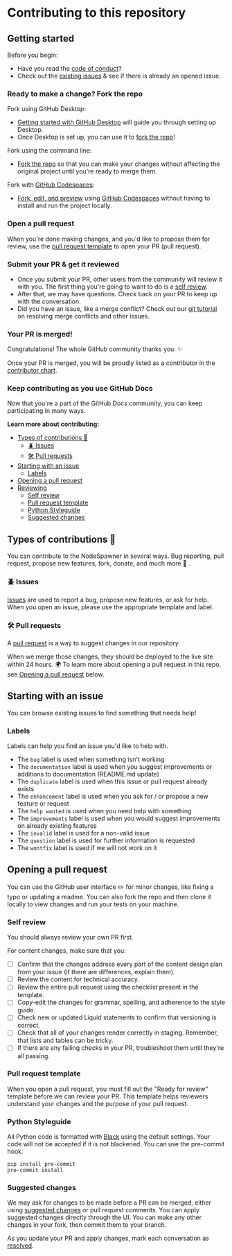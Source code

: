 # Contributing to this repository

## Getting started

Before you begin:
- Have you read the [code of conduct](CODE_OF_CONDUCT.md)?
- Check out the [existing issues](https://github.com/Tkd-Alex/dvpn-node-spawner/issues) & see if there is already an opened issue.

### Ready to make a change? Fork the repo

Fork using GitHub Desktop:

- [Getting started with GitHub Desktop](https://docs.github.com/en/desktop/installing-and-configuring-github-desktop/getting-started-with-github-desktop) will guide you through setting up Desktop.
- Once Desktop is set up, you can use it to [fork the repo](https://docs.github.com/en/desktop/contributing-and-collaborating-using-github-desktop/cloning-and-forking-repositories-from-github-desktop)!

Fork using the command line:

- [Fork the repo](https://docs.github.com/en/github/getting-started-with-github/fork-a-repo#fork-an-example-repository) so that you can make your changes without affecting the original project until you're ready to merge them.

Fork with [GitHub Codespaces](https://github.com/features/codespaces):

- [Fork, edit, and preview](https://docs.github.com/en/free-pro-team@latest/github/developing-online-with-codespaces/creating-a-codespace) using [GitHub Codespaces](https://github.com/features/codespaces) without having to install and run the project locally.

### Open a pull request
When you're done making changes, and you'd like to propose them for review, use the [pull request template](#pull-request-template) to open your PR (pull request).

### Submit your PR & get it reviewed
- Once you submit your PR, other users from the community will review it with you. The first thing you're going to want to do is a [self review](#self-review).
- After that, we may have questions. Check back on your PR to keep up with the conversation.
- Did you have an issue, like a merge conflict? Check out our [git tutorial](https://lab.github.com/githubtraining/managing-merge-conflicts) on resolving merge conflicts and other issues.

### Your PR is merged!
Congratulations! The whole GitHub community thanks you. :sparkles:

Once your PR is merged, you will be proudly listed as a contributor in the [contributor chart](https://github.com/Tkd-Alex/dvpn-node-spawner/graphs/contributors).

### Keep contributing as you use GitHub Docs

Now that you're a part of the GitHub Docs community, you can keep participating in many ways.

**Learn more about contributing:**

- [Types of contributions :memo:](#types-of-contributions-memo)
  - [:beetle: Issues](#beetle-issues)
  - [:hammer_and_wrench: Pull requests](#hammer_and_wrench-pull-requests)
- [Starting with an issue](#starting-with-an-issue)
  - [Labels](#labels)
- [Opening a pull request](#opening-a-pull-request)
- [Reviewing](#reviewing)
  - [Self review](#self-review)
  - [Pull request template](#pull-request-template)
  - [Python Styleguide](#python-styleguide)
  - [Suggested changes](#suggested-changes)

## Types of contributions :memo:
You can contribute to the NodeSpawner in several ways. Bug reporting, pull request, propose new features, fork, donate, and much more :muscle: .

### :beetle: Issues
[Issues](https://docs.github.com/en/github/managing-your-work-on-github/about-issues) are used to report a bug, propose new features, or ask for help. When you open an issue, please use the appropriate template and label.

### :hammer_and_wrench: Pull requests
A [pull request](https://docs.github.com/en/github/collaborating-with-issues-and-pull-requests/about-pull-requests) is a way to suggest changes in our repository.

When we merge those changes, they should be deployed to the live site within 24 hours. :earth_africa: To learn more about opening a pull request in this repo, see [Opening a pull request](#opening-a-pull-request) below.

## Starting with an issue
You can browse existing issues to find something that needs help!

### Labels
Labels can help you find an issue you'd like to help with.
- The `bug` label is used when something isn't working
- The `documentation` label is used when you suggest improvements or additions to documentation (README.md update)
- The `duplicate` label is used when this issue or pull request already exists
- The `enhancement` label is used when you ask for / or propose a new feature or request
- The `help wanted` is used when you need help with something
- The `improvements` label is used when you would suggest improvements on already existing features
- The `invalid` label is used for a non-valid issue
- The `question` label is used for further information is requested
- The `wontfix` label is used if we will not work on it

## Opening a pull request
You can use the GitHub user interface :pencil2: for minor changes, like fixing a typo or updating a readme. You can also fork the repo and then clone it locally to view changes and run your tests on your machine.

### Self review
You should always review your own PR first.

For content changes, make sure that you:
- [ ] Confirm that the changes address every part of the content design plan from your issue (if there are differences, explain them).
- [ ] Review the content for technical accuracy.
- [ ] Review the entire pull request using the checklist present in the template.
- [ ] Copy-edit the changes for grammar, spelling, and adherence to the style guide.
- [ ] Check new or updated Liquid statements to confirm that versioning is correct.
- [ ] Check that all of your changes render correctly in staging. Remember, that lists and tables can be tricky.
- [ ] If there are any failing checks in your PR, troubleshoot them until they're all passing.

### Pull request template
When you open a pull request, you must fill out the "Ready for review" template before we can review your PR. This template helps reviewers understand your changes and the purpose of your pull request.

### Python Styleguide
All Python code is formatted with [Black](https://github.com/psf/black) using the default settings. Your code will not be accepted if it is not blackened.
You can use the pre-commit hook.
```
pip install pre-commit
pre-commit install
```

### Suggested changes
We may ask for changes to be made before a PR can be merged, either using [suggested changes](https://docs.github.com/en/github/collaborating-with-issues-and-pull-requests/incorporating-feedback-in-your-pull-request) or pull request comments. You can apply suggested changes directly through the UI. You can make any other changes in your fork, then commit them to your branch.

As you update your PR and apply changes, mark each conversation as [resolved](https://docs.github.com/en/github/collaborating-with-issues-and-pull-requests/commenting-on-a-pull-request#resolving-conversations).
